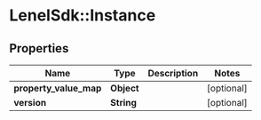 # LenelSdk::Instance

## Properties
Name | Type | Description | Notes
------------ | ------------- | ------------- | -------------
**property_value_map** | **Object** |  | [optional] 
**version** | **String** |  | [optional] 


